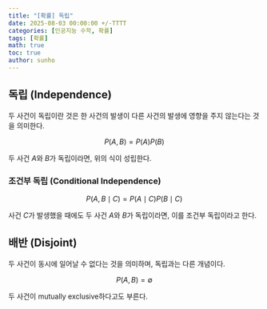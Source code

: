 ```yaml
---
title: "[확률] 독립"
date: 2025-08-03 00:00:00 +/-TTTT
categories: [인공지능 수학, 확률]
tags: [확률]
math: true
toc: true
author: sunho
---
```


## 독립 (Independence)

두 사건이 독립이란 것은 한 사건의 발생이 다른 사건의 발생에 영향을 주지 않는다는 것을 의미한다.

$$
P(A,B)=P(A)P(B)
$$

두 사건 $A$와 $B$가 독립이라면, 위의 식이 성립한다.

### 조건부 독립 (Conditional Independence)

$$
P(A,B\mid C)=P(A\mid C)P(B\mid C)
$$

사건 $C$가 발생했을 때에도 두 사건 $A$와 $B$가 독립이라면, 이를 조건부 독립이라고 한다.

## 배반 (Disjoint)

두 사건이 동시에 일어날 수 없다는 것을 의미하며, 독립과는 다른 개념이다.

$$
P(A,B)=\emptyset
$$

두 사건이 mutually exclusive하다고도 부른다.